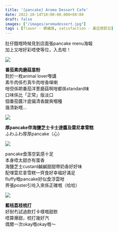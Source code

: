 ```yaml
---
title: '[pancake] Aroma Dessert Cafe'
date: 2022-10-14T10:00:00.000+08:00
draft: false
images: ["/images/aromadessert.jpg"]
tags : [flavor - 螞蟻族, satisfaction - 黃店懲罰日]
---
```


肚仔餓嘅時候見到店面張pancake menu海報  
加上又咁好彩唔使等位，入去啦！  

![](/images/aromadessert1.jpg)

**番茄素肉磨菇意粉**  
對於一枚animal lover嚟講  
素牛肉係冇真牛肉咁香㗎喇  
咁但係啲番茄洋蔥磨菇啊咁都係standard味  
口味係比「正常」版淡口  
個番茄醬汁底偏清香酸爽嗰種  
幾清新嘅...

![](/images/aromadessert.jpg)

**厚pancake伴海鹽芝士卡士達醬及雲尼拿雪糕**  
ふわふわ厚厚pancake（心）  

![](/images/aromadessert2.jpg)

pancake食落空氣感十足  
本身唔太甜亦有蛋香  
海鹽芝士custard鹹鹹甜甜帶奶香好好味  
配埋雲尼拿雪糕一齊食好幸福好滿足  
fluffy嘅pancake好似食浮雲咁  
畀張poster引咗入來係正確嘅（哈哈）  

![](/images/aromadessert3.jpg)

**藍桔荔枝梳打**  
好耐冇試過飲打卡樣嘅甜飲  
唔算爆甜，梳打幾好汽  
偶爾一次okay嘅okay嘅～  
